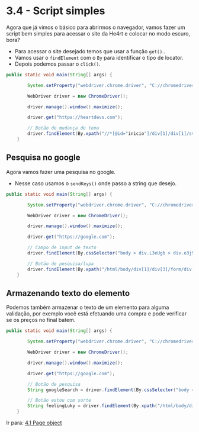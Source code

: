 # 3.4 - Script simples

Agora que já vimos o básico para abrirmos o navegador, vamos fazer um script bem simples para acessar o site da He4rt e colocar no modo escuro, bora?

- Para acessar o site desejado temos que usar a função `get()`..
- Vamos usar o `findElement` com o `By` para identificar o tipo de locator.
- Depois podemos passar o `click()`.

```Java
public static void main(String[] args) {

        System.setProperty("webdriver.chrome.driver", "C://chromedriver.exe");

        WebDriver driver = new ChromeDriver();

        driver.manage().window().maximize();

        driver.get("https://heartdevs.com");

        // Botão de mudança de tema
        driver.findElement(By.xpath("//*[@id="inicio"]/div[1]/div[1]/svg[2]")).click();
    }
```

## Pesquisa no google

Agora vamos fazer uma pesquisa no google.

- Nesse caso usamos o `sendKeys()` onde passo a string que desejo.

```Java
public static void main(String[] args) {

        System.setProperty("webdriver.chrome.driver", "C://chromedriver.exe");

        WebDriver driver = new ChromeDriver();

        driver.manage().window().maximize();

        driver.get("https://google.com");

        // Campo de input de texto
        driver.findElement(By.cssSelector("body > div.L3eUgb > div.o3j99.ikrT4e.om7nvf > form > div:nth-child(1) > div.A8SBwf > div.RNNXgb > div > div.a4bIc > input")).sendKeys("He4rt");

        // Botão de pesquisa/lupa
        driver.findElement(By.xpath("/html/body/div[1]/div[3]/form/div[1]/div[1]/div[1]/div/div[1]/div/span")).click();
    }
```

## Armazenando texto do elemento

Podemos também armazenar o texto de um elemento para alguma validação, por exemplo você está efetuando uma compra e pode verificar se os preços no final batem.

```Java
public static void main(String[] args) {

        System.setProperty("webdriver.chrome.driver", "C://chromedriver.exe");

        WebDriver driver = new ChromeDriver();

        driver.manage().window().maximize();

        driver.get("https://google.com");

        // Botão de pesquisa
        String googleSearch = driver.findElement(By.cssSelector("body > div.L3eUgb > div.o3j99.ikrT4e.om7nvf > form > div:nth-child(1) > div.A8SBwf > div.FPdoLc.lJ9FBc > center > input.gNO89b")).getText();

        // Botão estou com sorte
        String feelingLuky = driver.findElement(By.xpath("/html/body/div[1]/div[3]/form/div[1]/div[1]/div[4]/center/input[2]")).getText();
    }
```

Ir para: [4.1 Page object](../4-Intermediário/1-Page-object.md) 
